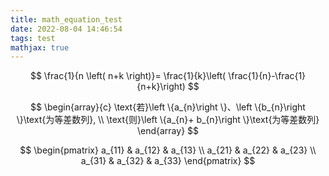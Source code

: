 ```yaml
---
title: math_equation_test
date: 2022-08-04 14:46:54
tags: test
mathjax: true
---
```


$$
\frac{1}{n \left( n+k \right)}= \frac{1}{k}\left( \frac{1}{n}-\frac{1}{n+k}\right) 
$$

$$
\begin{array}{c} 
  \text{若}\left \{a_{n}\right \}、\left \{b_{n}\right \}\text{为等差数列}, \\ 
  \text{则}\left \{a_{n}+ b_{n}\right \}\text{为等差数列} 
\end{array}
$$

$$
\begin{pmatrix}  
  a_{11} & a_{12} & a_{13} \\  
  a_{21} & a_{22} & a_{23} \\  
  a_{31} & a_{32} & a_{33}  
\end{pmatrix} 
$$